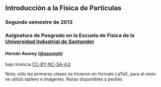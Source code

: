 ## Introducción a la Física de Partículas
### Segundo semestre de 2013
### Asignatura de Posgrado en la Escuela de Física de la [Universidad Industrial de Santander](http://www.uis.edu.co/ "UIS")
#### Hernán Asorey ([@asoreyh](https://twitter.com/asoreyh/))
bajo licencia [CC-BY-NC-SA-4.0](http://creativecommons.org/licenses/by-nc-sa/4.0/ "Attribution-NonCommercial-ShareAlike 4.0 International")

Nota: sólo las primeras clases se hicieron en formato LaTeX, para el resto se utilizó tablero e imágenes. Notas disponibles a pedido.
